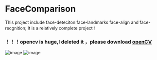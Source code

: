 # FaceComparison
This project include face-deteciton face-landmarks  face-align  and face-recgnition; It is a  relatively complete project！

### ！！！opencv is huge,I deleted it ，please download [openCV](https://opencv.org/releases.html)

![image](https://github.com/HuiFeiDeDaMaHou/FaceComparison/blob/master/Images/1.png)
![image](https://github.com/HuiFeiDeDaMaHou/FaceComparison/blob/master/Images/2.png)
